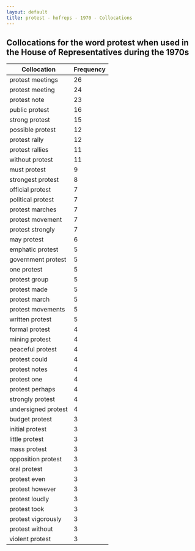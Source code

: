 ```yaml
---
layout: default
title: protest - hofreps - 1970 - Collocations
---
```

## Collocations for the word **protest** when used in the House of Representatives during the 1970s

| Collocation | Frequency |
|--------------|----------------|
|protest meetings|26|
|protest meeting|24|
|protest note|23|
|public protest|16|
|strong protest|15|
|possible protest|12|
|protest rally|12|
|protest rallies|11|
|without protest|11|
|must protest|9|
|strongest protest|8|
|official protest|7|
|political protest|7|
|protest marches|7|
|protest movement|7|
|protest strongly|7|
|may protest|6|
|emphatic protest|5|
|government protest|5|
|one protest|5|
|protest group|5|
|protest made|5|
|protest march|5|
|protest movements|5|
|written protest|5|
|formal protest|4|
|mining protest|4|
|peaceful protest|4|
|protest could|4|
|protest notes|4|
|protest one|4|
|protest perhaps|4|
|strongly protest|4|
|undersigned protest|4|
|budget protest|3|
|initial protest|3|
|little protest|3|
|mass protest|3|
|opposition protest|3|
|oral protest|3|
|protest even|3|
|protest however|3|
|protest loudly|3|
|protest took|3|
|protest vigorously|3|
|protest without|3|
|violent protest|3|
